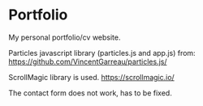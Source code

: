 # Portfolio
My personal portfolio/cv website.

Particles javascript library (particles.js and app.js) from:
https://github.com/VincentGarreau/particles.js/

ScrollMagic library is used.
https://scrollmagic.io/

The contact form does not work, has to be fixed.